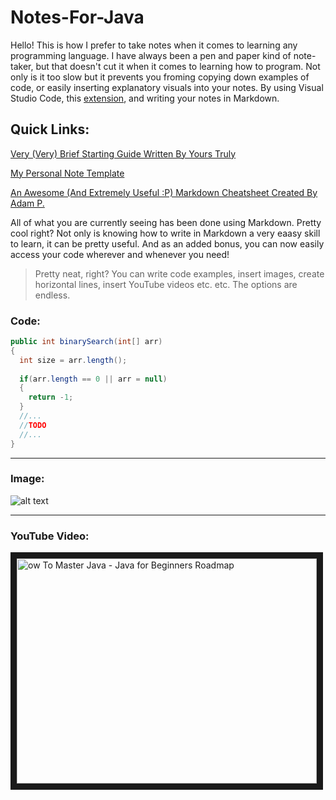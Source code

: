 # Notes-For-Java
Hello! This is how I prefer to take notes when it comes to learning any programming language. I have always been a pen and paper kind of note-taker, 
but that doesn't cut it when it comes to learning how to program. Not only is it too slow but it prevents you froming copying down examples of code, or easily inserting explanatory visuals into your notes. By using Visual Studio Code, this [extension](https://marketplace.visualstudio.com/items?itemName=ms-vscode.Theme-MarkdownKit), and writing your notes in Markdown.

## Quick Links:
[Very (Very) Brief Starting Guide Written By Yours Truly](https://github.com/damdalf/Notes-For-Java/blob/main/markdownExample.md)

[My Personal Note Template](https://github.com/damdalf/Notes-For-Java/blob/main/noteTemplate.md)

[An Awesome (And Extremely Useful :P) Markdown Cheatsheet Created By Adam P.](https://github.com/adam-p/markdown-here/wiki/Markdown-Cheatsheet)

All of what you are currently seeing has been done using Markdown. Pretty cool right? Not only is knowing how to write in Markdown a very eaasy skill to learn, 
it can be pretty useful. And as an added bonus, you can now easily access your code wherever and whenever you need!
> Pretty neat, right?
You can write code examples, insert images, create horizontal lines, insert YouTube videos etc. etc. The options are endless.

### Code:

```Java
public int binarySearch(int[] arr)
{
  int size = arr.length();
  
  if(arr.length == 0 || arr = null)
  {
    return -1;
  }
  //...
  //TODO
  //...
}
```
---

### Image:

![alt text](https://user-images.githubusercontent.com/40702606/128173820-1402ea9d-03a3-4453-b96e-6b147a2c2043.png "Reccomended Java Developer Roadmap in 2021")

---

### YouTube Video:

<a href="http://www.youtube.com/watch?feature=player_embedded&v=TE3LyYW-AHQ
" target="_blank"><img src="http://img.youtube.com/vi/TE3LyYW-AHQ/0.jpg" 
alt="ow To Master Java - Java for Beginners Roadmap" width="480" height="360" border="10" /></a>
